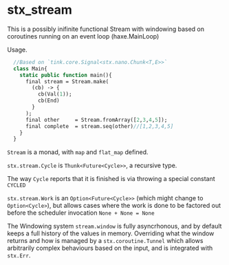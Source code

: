 # stx_stream

This is a possibly inifinite functional Stream with windowing based on coroutines running on an event loop (haxe.MainLoop)

Usage.

```haxe
  //Based on `tink.core.Signal<stx.nano.Chunk<T,E>>`
  class Main{
    static public function main(){
      final stream = Stream.make(
        (cb) -> {
          cb(Val(1));
          cb(End)
        }
      );
      final other     = Stream.fromArray([2,3,4,5]);
      final complete  = stream.seq(other)//[1,2,3,4,5]
    }
  }
```
`Stream` is a monad, with `map` and `flat_map` defined.

`stx.stream.Cycle` is `Thunk<Future<Cycle>>`, a recursive type.

The way `Cycle` reports that it is finished is via throwing a special constant `CYCLED`

`stx.stream.Work` is an `Option<Future<Cycle>>` (which might change to `Option<Cycle>`), but allows cases where the work is done to be factored out before the scheduler invocation `None + None = None`

The Windowing system `stream.window` is fully asyncrhonous, and by default keeps a full history of the values in memory. Overriding what the window returns and how is managed by a `stx.coroutine.Tunnel` which allows arbitrarily complex behaviours based on the input, and is integrated with `stx.Err`.